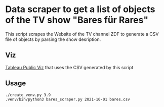 # Data scraper to get a list of objects of the TV show "Bares für Rares"

This script scrapes the Website of the TV channel ZDF to generate a CSV file
of objects by parsing the show desription.

## Viz
[Tableau Public Viz](https://public.tableau.com/shared/PYZW58JK9?:display_count=n&:origin=viz_share_link) that uses the CSV generated by this script

## Usage
```
./create_venv.py 3.9
.venv/bin/python3 bares_scraper.py 2021-10-01 bares.csv
```

